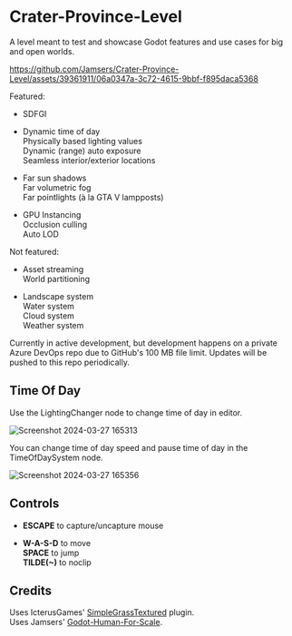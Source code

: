 # Crater-Province-Level
A level meant to test and showcase Godot features and use cases for big and open worlds.

https://github.com/Jamsers/Crater-Province-Level/assets/39361911/06a0347a-3c72-4615-9bbf-f895daca5368

Featured:

- SDFGI  

- Dynamic time of day  
  Physically based lighting values  
  Dynamic (range) auto exposure  
  Seamless interior/exterior locations  

- Far sun shadows  
  Far volumetric fog  
  Far pointlights (à la GTA V lampposts)  
  
- GPU Instancing  
  Occlusion culling  
  Auto LOD  

Not featured:

- Asset streaming  
  World partitioning  

- Landscape system  
  Water system  
  Cloud system  
  Weather system  

Currently in active development, but development happens on a private Azure DevOps repo due to GitHub's 100 MB file limit. Updates will be pushed to this repo periodically.

## Time Of Day
Use the LightingChanger node to change time of day in editor.

![Screenshot 2024-03-27 165313](https://github.com/Jamsers/Crater-Province-Level/assets/39361911/f67893a3-b8e5-4ddb-9fd7-55573ed93ca2)

You can change time of day speed and pause time of day in the TimeOfDaySystem node.

![Screenshot 2024-03-27 165356](https://github.com/Jamsers/Crater-Province-Level/assets/39361911/d8a2724d-2283-4ed2-869b-0603e46f7066)

## Controls
- **ESCAPE** to capture/uncapture mouse  

- **W-A-S-D** to move  
  **SPACE** to jump  
  **TILDE(~)** to noclip  

## Credits

Uses IcterusGames' [SimpleGrassTextured](https://github.com/IcterusGames/SimpleGrassTextured) plugin.  
Uses Jamsers' [Godot-Human-For-Scale](https://github.com/Jamsers/Godot-Human-For-Scale).
